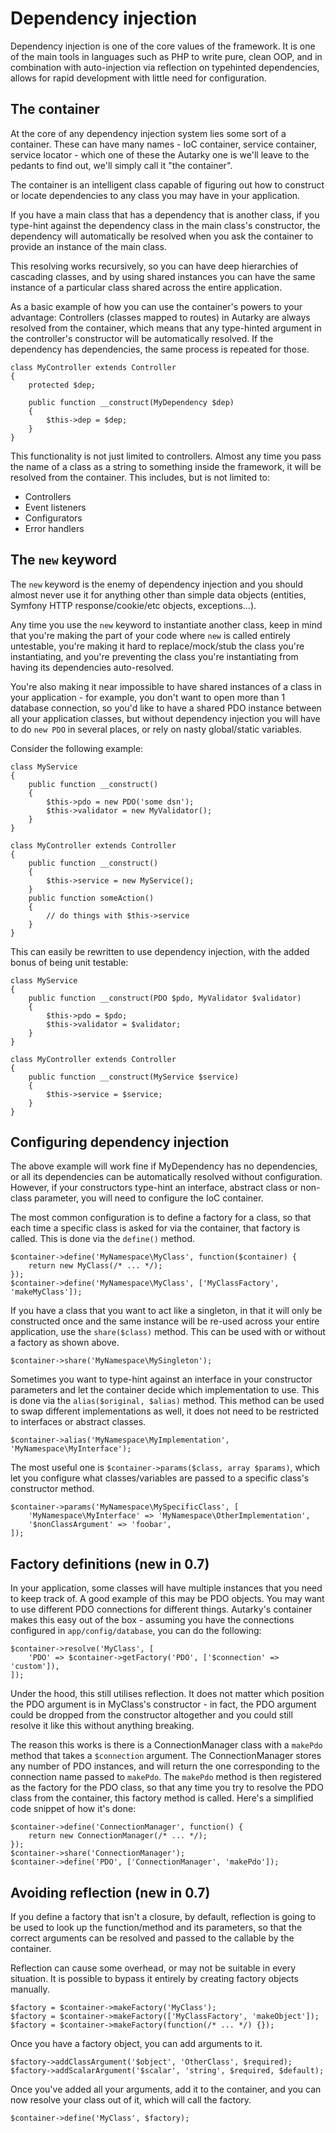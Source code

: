 # Dependency injection

Dependency injection is one of the core values of the framework. It is one of the main tools in languages such as PHP to write pure, clean OOP, and in combination with auto-injection via reflection on typehinted dependencies, allows for rapid development with little need for configuration.

## The container

At the core of any dependency injection system lies some sort of a container. These can have many names - IoC container, service container, service locator - which one of these the Autarky one is we'll leave to the pedants to find out, we'll simply call it "the container".

The container is an intelligent class capable of figuring out how to construct or locate dependencies to any class you may have in your application.

If you have a main class that has a dependency that is another class, if you type-hint against the dependency class in the main class's constructor, the dependency will automatically be resolved when you ask the container to provide an instance of the main class.

This resolving works recursively, so you can have deep hierarchies of cascading classes, and by using shared instances you can have the same instance of a particular class shared across the entire application.

As a basic example of how you can use the container's powers to your advantage: Controllers (classes mapped to routes) in Autarky are always resolved from the container, which means that any type-hinted argument in the controller's constructor will be automatically resolved. If the dependency has dependencies, the same process is repeated for those.

	class MyController extends Controller
	{
		protected $dep;

		public function __construct(MyDependency $dep)
		{
			$this->dep = $dep;
		}
	}

This functionality is not just limited to controllers. Almost any time you pass the name of a class as a string to something inside the framework, it will be resolved from the container. This includes, but is not limited to:

- Controllers
- Event listeners
- Configurators
- Error handlers

## The `new` keyword

The `new` keyword is the enemy of dependency injection and you should almost never use it for anything other than simple data objects (entities, Symfony HTTP response/cookie/etc objects, exceptions...).

Any time you use the `new` keyword to instantiate another class, keep in mind that you're making the part of your code where `new` is called entirely untestable, you're making it hard to replace/mock/stub the class you're instantiating, and you're preventing the class you're instantiating from having its dependencies auto-resolved.

You're also making it near impossible to have shared instances of a class in your application - for example, you don't want to open more than 1 database connection, so you'd like to have a shared PDO instance between all your application classes, but without dependency injection you will have to do `new PDO` in several places, or rely on nasty global/static variables.

Consider the following example:

	class MyService
	{
		public function __construct()
		{
			$this->pdo = new PDO('some dsn');
			$this->validator = new MyValidator();
		}
	}

	class MyController extends Controller
	{
		public function __construct()
		{
			$this->service = new MyService();
		}
		public function someAction()
		{
			// do things with $this->service
		}
	}

This can easily be rewritten to use dependency injection, with the added bonus of being unit testable:

	class MyService
	{
		public function __construct(PDO $pdo, MyValidator $validator)
		{
			$this->pdo = $pdo;
			$this->validator = $validator;
		}
	}

	class MyController extends Controller
	{
		public function __construct(MyService $service)
		{
			$this->service = $service;
		}
	}

## Configuring dependency injection

The above example will work fine if MyDependency has no dependencies, or all its dependencies can be automatically resolved without configuration. However, if your constructors type-hint an interface, abstract class or non-class parameter, you will need to configure the IoC container.

The most common configuration is to define a factory for a class, so that each time a specific class is asked for via the container, that factory is called. This is done via the `define()` method.

	$container->define('MyNamespace\MyClass', function($container) {
		return new MyClass(/* ... */);
	});
	$container->define('MyNamespace\MyClass', ['MyClassFactory', 'makeMyClass']);

If you have a class that you want to act like a singleton, in that it will only be constructed once and the same instance will be re-used across your entire application, use the `share($class)` method. This can be used with or without a factory as shown above.

	$container->share('MyNamespace\MySingleton');

Sometimes you want to type-hint against an interface in your constructor parameters and let the container decide which implementation to use. This is done via the `alias($original, $alias)` method. This method can be used to swap different implementations as well, it does not need to be restricted to interfaces or abstract classes.

	$container->alias('MyNamespace\MyImplementation', 'MyNamespace\MyInterface');

The most useful one is `$container->params($class, array $params)`, which let you configure what classes/variables are passed to a specific class's constructor method.

	$container->params('MyNamespace\MySpecificClass', [
		'MyNamespace\MyInterface' => 'MyNamespace\OtherImplementation',
		'$nonClassArgument' => 'foobar',
	]);

## Factory definitions (new in 0.7)

In your application, some classes will have multiple instances that you need to keep track of. A good example of this may be PDO objects. You may want to use different PDO connections for different things. Autarky's container makes this easy out of the box - assuming you have the connections configured in `app/config/database`, you can do the following:

	$container->resolve('MyClass', [
		'PDO' => $container->getFactory('PDO', ['$connection' => 'custom']),
	]);

Under the hood, this still utilises reflection. It does not matter which position the PDO argument is in MyClass's constructor - in fact, the PDO argument could be dropped from the constructor altogether and you could still resolve it like this without anything breaking.

The reason this works is there is a ConnectionManager class with a `makePdo` method that takes a `$connection` argument. The ConnectionManager stores any number of PDO instances, and will return the one corresponding to the connection name passed to `makePdo`. The `makePdo` method is then registered as the factory for the PDO class, so that any time you try to resolve the PDO class from the container, this factory method is called. Here's a simplified code snippet of how it's done:

	$container->define('ConnectionManager', function() {
		return new ConnectionManager(/* ... */);
	});
	$container->share('ConnectionManager');
	$container->define('PDO', ['ConnectionManager', 'makePdo']);

## Avoiding reflection (new in 0.7)

If you define a factory that isn't a closure, by default, reflection is going to be used to look up the function/method and its parameters, so that the correct arguments can be resolved and passed to the callable by the container.

Reflection can cause some overhead, or may not be suitable in every situation. It is possible to bypass it entirely by creating factory objects manually.

	$factory = $container->makeFactory('MyClass');
	$factory = $container->makeFactory(['MyClassFactory', 'makeObject']);
	$factory = $container->makeFactory(function(/* ... */) {});

Once you have a factory object, you can add arguments to it.

	$factory->addClassArgument('$object', 'OtherClass', $required);
	$factory->addScalarArgument('$scalar', 'string', $required, $default);

Once you've added all your arguments, add it to the container, and you can now resolve your class out of it, which will call the factory.

	$container->define('MyClass', $factory);

